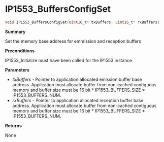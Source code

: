# IP1553_BuffersConfigSet

```c
void IP1553_BuffersConfigSet(uint16_t* txBuffers, uint16_t* rxBuffers)
```

**Summary**

Set the memory base address for emmission and reception buffers

**Preconditions**

IP1553_Initialize must have been called for the IP1553 instance

**Parameters**

* *txBuffers* - Pointer to application allocated emission buffer base address. Application must allocate buffer from non-cached contiguous memory and buffer size must be 16 bit * IP1553_BUFFERS_SIZE * IP1553_BUFFERS_NUM.
* *rxBuffers* - Pointer to application allocated reception buffer base address. Application must allocate buffer from non-cached contiguous memory and buffer size must be 16 bit * IP1553_BUFFERS_SIZE * IP1553_BUFFERS_NUM.

**Returns**

None

